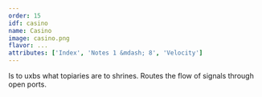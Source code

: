 ```yaml
---
order: 15
idf: casino
name: Casino
image: casino.png
flavor: ...
attributes: ['Index', 'Notes 1 &mdash; 8', 'Velocity']
---
```

Is to uxbs what topiaries are to shrines. Routes the flow of signals through open ports.